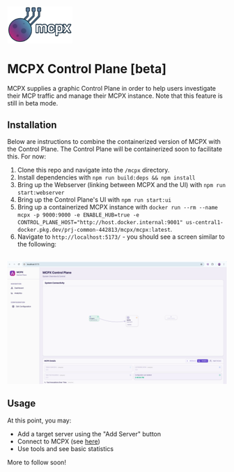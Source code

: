 <img src="./logo.png" width=150>

# MCPX Control Plane [beta]

MCPX supplies a graphic Control Plane in order to help users investigate their MCP traffic and manage their MCPX instance. Note that this feature is still in beta mode.

## Installation

Below are instructions to combine the containerized version of MCPX with the Control Plane. The Control Plane will be containerized soon to facilitate this. For now:

1. Clone this repo and navigate into the `/mcpx` directory.
2. Install dependencies with `npm run build:deps && npm install`
3. Bring up the Webserver (linking between MCPX and the UI) with `npm run start:webserver`
4. Bring up the Control Plane's UI with `npm run start:ui`
5. Bring up a containerized MCPX instance with `docker run --rm --name mcpx -p 9000:9000 -e ENABLE_HUB=true -e CONTROL_PLANE_HOST="http://host.docker.internal:9001" us-central1-docker.pkg.dev/prj-common-442813/mcpx/mcpx:latest`.
6. Navigate to `http://localhost:5173/` - you should see a screen similar to the following:

<br>
<img src='./img/control-plane-init.png'>

## Usage

At this point, you may:

- Add a target server using the "Add Server" button
- Connect to MCPX (see [here](./README.md#connecting-to-mcpx))
- Use tools and see basic statistics

More to follow soon!
